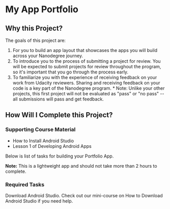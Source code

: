 My App Portfolio
==============

Why this Project?
--------------

The goals of this project are:
  1. For you to build an app layout that showcases the apps you will build across your Nanodegree journey.
  2. To introduce you to the process of submitting a project for review. You will be expected to submit projects for review throughout the program, so it's important that you go through the process early.
  3. To familiarize you with the experience of receiving feedback on your work from Udacity reviewers. Sharing and receiving feedback on your code is a key part of the Nanodegree program.
    * Note: Unlike your other projects, this first project will not be evaluated as "pass" or "no pass" -- all submissions will pass and get feedback.

How Will I Complete this Project?
--------------

### Supporting Course Material

  - How to Install Android Studio
  - Lesson 1 of Developing Android Apps

Below is list of tasks for building your Portfolio App.

**Note:** This is a lightweight app and should not take more than 2 hours to complete.

### Required Tasks

Download Android Studio. Check out our mini-course on How to Download Android Studio if you need help.

